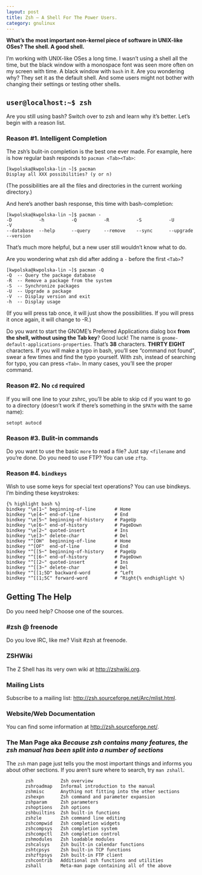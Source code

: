 ```yaml
---
layout: post
title: Zsh — A Shell For The Power Users.
category: gnulinux
---
```

**What’s the most important non-kernel piece of software in UNIX-like OSes? The shell. A good shell.**

I’m working with UNIX-like OSes a long time. I wasn’t using a shell all the time, but the black window with a monospace font was seen more often on my screen with time. A black window with `bash` in it. Are you wondering why? They set it as the default shell. And some users might not bother with changing their settings or testing other shells.

## `user@localhost:~$ zsh`

Are you still using bash? Switch over to zsh and learn why it’s better. Let’s begin with a reason list.

### Reason #1. Intelligent Completion

The zsh’s bulit-in completion is the best one ever made. For example, here is how regular bash responds to `pacman <Tab><Tab>`:

    [kwpolska@kwpolska-lin ~]$ pacman 
    Display all XXX possibilities? (y or n)

(The possibilities are all the files and directories in the current working directory.)

And here’s another bash response, this time with bash-completion:

    [kwpolska@kwpolska-lin ~]$ pacman -
    -D          -h          -Q          -R          -S          -U          -V          
    --database  --help      --query     --remove    --sync      --upgrade   --version

That’s much more helpful, but a new user still wouldn’t know what to do.

Are you wondering what zsh did after adding a `-` before the first `<Tab>`?

    [kwpolska@kwpolska-lin ~]$ pacman -Q
    -Q  -- Query the package database
    -R  -- Remove a package from the system
    -S  -- Synchronize packages
    -U  -- Upgrade a package
    -V  -- Display version and exit
    -h  -- Display usage

(If you will press tab once, it will just show the possibilities. If you will press it once again, it will change to -R.)

Do you want to start the GNOME’s Preferred Applications dialog box **from the shell, without using the Tab key**? Good luck! The name is `gnome-default-applications-properties`. That’s **38** characters. **THIRTY EIGHT** characters. If you will make a typo in bash, you’ll see “command not found”, swear a few times and find the typo yourself. With zsh, instead of searching for typo, you can press `<Tab>`. In many cases, you’ll see the proper command.

### Reason #2. No `cd` required

If you will one line to your zshrc, you’ll be able to skip cd if you want to go to a directory (doesn’t work if there’s something in the `$PATH` with the same name):

    setopt autocd

### Reason #3. Bulit-in commands

Do you want to use the basic `more` to read a file? Just say `<filename` and you’re done. Do you need to use FTP? You can use `zftp`.

### Reason #4. `bindkeys`

Wish to use some keys for special text operations? You can use bindkeys. I’m binding these keystrokes:

    {% highlight bash %}
    bindkey "\e[1~" beginning-of-line       # Home
    bindkey "\e[4~" end-of-line             # End
    bindkey "\e[5~" beginning-of-history    # PageUp
    bindkey "\e[6~" end-of-history          # PageDown
    bindkey "\e[2~" quoted-insert           # Ins
    bindkey "\e[3~" delete-char             # Del
    bindkey "^[OH"  beginning-of-line       # Home
    bindkey "^[OF"  end-of-line             # End
    bindkey "^[[5~" beginning-of-history    # PageUp
    bindkey "^[[6~" end-of-history          # PageDown
    bindkey "^[[2~" quoted-insert           # Ins
    bindkey "^[[3~" delete-char             # Del
    bindkey "^[[1;5D" backward-word         # ^Left
    bindkey "^[[1;5C" forward-word          # ^Right{% endhighlight %}


## Getting The Help

Do you need help? Choose one of the sources.

### #zsh @ freenode

Do you love IRC, like me? Visit #zsh at freenode.

### ZSHWiki

The Z Shell has its very own wiki at <http://zshwiki.org>.

### Mailing Lists

Subscribe to a mailing list: <http://zsh.sourceforge.net/Arc/mlist.html>.

### Website/Web Documentation

You can find some information at <http://zsh.sourceforge.net/>.

### The Man Page aka *Because zsh contains many features, the zsh manual has been split into a number of sections*

The `zsh` man page just tells you the most important things and informs you about other sections. If you aren’t sure where to search, try `man zshall`. 

           zsh          Zsh overview
           zshroadmap   Informal introduction to the manual
           zshmisc      Anything not fitting into the other sections
           zshexpn      Zsh command and parameter expansion
           zshparam     Zsh parameters
           zshoptions   Zsh options
           zshbuiltins  Zsh built-in functions
           zshzle       Zsh command line editing
           zshcompwid   Zsh completion widgets
           zshcompsys   Zsh completion system
           zshcompctl   Zsh completion control
           zshmodules   Zsh loadable modules
           zshcalsys    Zsh built-in calendar functions
           zshtcpsys    Zsh built-in TCP functions
           zshzftpsys   Zsh built-in FTP client
           zshcontrib   Additional zsh functions and utilities
           zshall       Meta-man page containing all of the above
